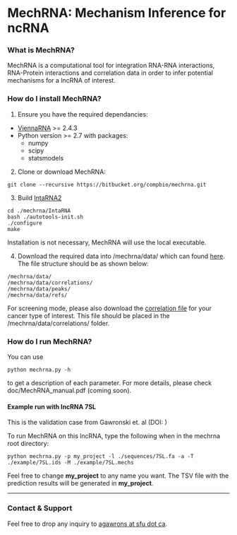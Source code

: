 **MechRNA**: Mechanism Inference for ncRNA
===================
### What is MechRNA?
MechRNA is a computational tool for integration RNA-RNA interactions, RNA-Protein interactions and correlation data in order to infer potential mechanisms for a lncRNA of interest.

### How do I install MechRNA?

1. Ensure you have the required dependancies:
 
- [ViennaRNA](https://www.tbi.univie.ac.at/RNA/) >= 2.4.3
- Python version >= 2.7 with packages:
	- numpy
	- scipy
	- statsmodels

2. Clone or download MechRNA:

```
git clone --recursive https://bitbucket.org/compbio/mechrna.git

```

3. Build [IntaRNA2](https://github.com/BackofenLab/IntaRNA)

```
cd ./mechrna/IntaRNA
bash ./autotools-init.sh
./configure
make

```
Installation is not necessary, MechRNA will use the local executable.

4. Download the required data into /mechrna/data/ which can found [here](https://zenodo.org/record/1115534/files/mechrna.data.grch38.tar.gz). The file structure should be as shown below:

```
/mechrna/data/
/mechrna/data/correlations/
/mechrna/data/peaks/
/mechrna/data/refs/

```
For screening mode, please also download the [correlation file](https://zenodo.org/record/1115534) for your cancer type of interest. This file should be placed in the /mechrna/data/correlations/ folder.

### How do I run MechRNA?
You can use 
```
python mechrna.py -h
```
to get a description of each parameter. For more details, please check doc/MechRNA_manual.pdf (coming soon).


#### Example run with lncRNA 7SL

This is the validation case from Gawronski et. al (DOI: )

To run MechRNA on this lncRNA, type the following when in the mechrna root directory:

```
python mechrna.py -p my_project -l ./sequences/7SL.fa -a -T ./example/7SL.ids -M ./example/7SL.mechs

```

Feel free to change **my_project** to any name you want. The TSV file with the prediction results will be generated in **my_project**.


---


### Contact & Support

Feel free to drop any inquiry to [agawrons at sfu dot ca](mailto:).
